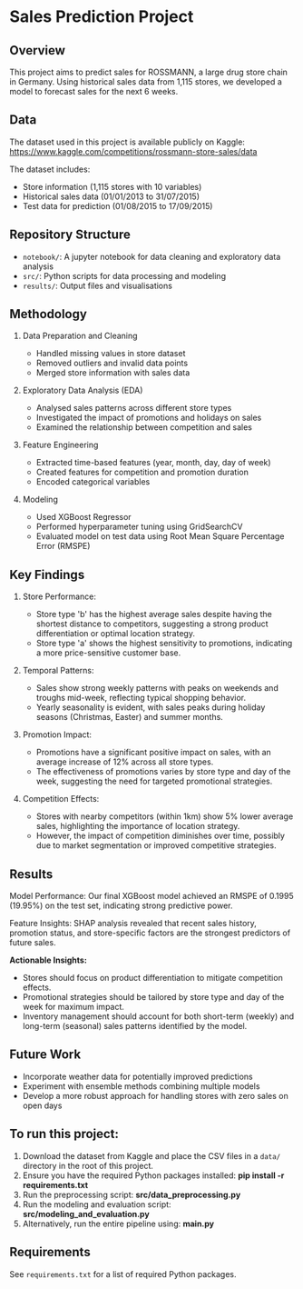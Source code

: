 # Sales Prediction Project

## Overview
This project aims to predict sales for ROSSMANN, a large drug store chain in Germany. Using historical sales data from 1,115 stores, we developed a model to forecast sales for the next 6 weeks.

## Data
The dataset used in this project is available publicly on Kaggle: https://www.kaggle.com/competitions/rossmann-store-sales/data

The dataset includes:
- Store information (1,115 stores with 10 variables)
- Historical sales data (01/01/2013 to 31/07/2015)
- Test data for prediction (01/08/2015 to 17/09/2015)
  
## Repository Structure
- `notebook/`: A jupyter notebook for data cleaning and exploratory data analysis
- `src/`: Python scripts for data processing and modeling
- `results/`: Output files and visualisations
  
## Methodology
1. Data Preparation and Cleaning
   - Handled missing values in store dataset
   - Removed outliers and invalid data points
   - Merged store information with sales data

2. Exploratory Data Analysis (EDA)
   - Analysed sales patterns across different store types
   - Investigated the impact of promotions and holidays on sales
   - Examined the relationship between competition and sales

3. Feature Engineering
   - Extracted time-based features (year, month, day, day of week)
   - Created features for competition and promotion duration
   - Encoded categorical variables

4. Modeling
   - Used XGBoost Regressor
   - Performed hyperparameter tuning using GridSearchCV
   - Evaluated model on test data using Root Mean Square Percentage Error (RMSPE)

## Key Findings
1. Store Performance:
   - Store type 'b' has the highest average sales despite having the shortest distance to competitors, suggesting a strong product differentiation or optimal location strategy.
   - Store type 'a' shows the highest sensitivity to promotions, indicating a more price-sensitive customer base.
     
2. Temporal Patterns:
   - Sales show strong weekly patterns with peaks on weekends and troughs mid-week, reflecting typical shopping behavior.
   - Yearly seasonality is evident, with sales peaks during holiday seasons (Christmas, Easter) and summer months.

3. Promotion Impact:
   - Promotions have a significant positive impact on sales, with an average increase of 12% across all store types.
   - The effectiveness of promotions varies by store type and day of the week, suggesting the need for targeted promotional strategies.

4. Competition Effects:
   - Stores with nearby competitors (within 1km) show 5% lower average sales, highlighting the importance of location strategy.
   - However, the impact of competition diminishes over time, possibly due to market segmentation or improved competitive strategies.

## Results
Model Performance: Our final XGBoost model achieved an RMSPE of 0.1995 (19.95%) on the test set, indicating strong predictive power.

Feature Insights: SHAP analysis revealed that recent sales history, promotion status, and store-specific factors are the strongest predictors of future sales.

**Actionable Insights:**
   - Stores should focus on product differentiation to mitigate competition effects.
   - Promotional strategies should be tailored by store type and day of the week for maximum impact.
   - Inventory management should account for both short-term (weekly) and long-term (seasonal) sales patterns identified by the model.

## Future Work
- Incorporate weather data for potentially improved predictions
- Experiment with ensemble methods combining multiple models
- Develop a more robust approach for handling stores with zero sales on open days

## To run this project:
1. Download the dataset from Kaggle and place the CSV files in a `data/` directory in the root of this project.
2. Ensure you have the required Python packages installed: **pip install -r requirements.txt**
3. Run the preprocessing script: **src/data_preprocessing.py**
4. Run the modeling and evaluation script: **src/modeling_and_evaluation.py**
5. Alternatively, run the entire pipeline using: **main.py**
   
## Requirements
See `requirements.txt` for a list of required Python packages.
